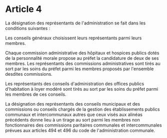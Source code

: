 # Article 4

La désignation des représentants de l'administration se fait dans les conditions suivantes :

Les conseils généraux choisissent leurs représentants parmi leurs membres.

Chaque commission administrative des hôpitaux et hospices publics dotés de la personnalité morale propose au préfet la candidature de deux de ses membres. Les représentants des commissions administratives sont tirés au sort par les soins du préfet parmi les membres proposés par l'ensemble desdites commissions.

Les représentants des conseils d'administration des offices publics d'habitation à loyer modéré sont tirés au sort par les soins du préfet parmi les membres de ces conseils.

La désignation des représentants des conseils municipaux et des commissions ou conseils chargés de la gestion des établissements publics communaux et intercommunaux autres que ceux visés aux alinéas précédents donne lieu à un tirage au sort parmi les membres non fonctionnaires des commissions paritaires communales et intercommunales prévues aux articles 494 et 496 du code de l'administration communale.
